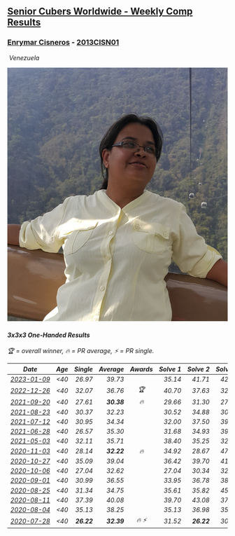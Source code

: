 <style>table {white-space: nowrap;}</style>
<link rel="stylesheet" type="text/css" href="/scw-comp/css/flags.css" />

## [Senior Cubers Worldwide - Weekly Comp Results](/scw-comp/results/)
### [Enrymar Cisneros](README.md) - [2013CISN01](https://www.worldcubeassociation.org/persons/2013CISN01?event=333oh)

<i class="flag flag-VE" />&nbsp;Venezuela

![Enrymar Cisneros](1530205432.jpg)

#### 3x3x3 One-Handed Results

<span style="white-space: nowrap;">🏆 = overall winner</span>, <span style="white-space: nowrap;">🔥 = PR average</span>, <span style="white-space: nowrap;">⚡ = PR single</span>.

| Date | Age | Single | Average | Awards | Solve 1 | Solve 2 | Solve 3 | Solve 4 | Solve 5 | Video |
| :--: | :--: | --: | --: | :--: | --: | --: | --: | --: | --: | :-- |
| [2023-01-09](../../results/2023-01-09/333oh.md) | <40 | 26.97 | 39.73 |  | 35.14 | 41.71 | 42.34 | 26.97 | 1:01.39 | [Desktop](https://www.facebook.com/events/4054783058080417/permalink/4067897546768968) / [Mobile](https://m.facebook.com/events/4054783058080417?view=permalink&id=4067897546768968) |
| [2022-12-26](../../results/2022-12-26/333oh.md) | <40 | 32.07 | 36.76 | 🏆 | 40.70 | 37.63 | 32.07 | 37.70 | 34.94 | [Desktop](https://www.facebook.com/events/563573978559176/permalink/571872061062701) / [Mobile](https://m.facebook.com/events/563573978559176?view=permalink&id=571872061062701) |
| [2021-09-20](../../results/2021-09-20/333oh.md) | <40 | 27.61 | **30.38** | 🔥 | 29.66 | 31.30 | 27.61 | 1:02.11 | 30.19 | [Desktop](https://www.facebook.com/events/836337370416586/permalink/844798892903767) / [Mobile](https://m.facebook.com/events/836337370416586?view=permalink&id=844798892903767) |
| [2021-08-23](../../results/2021-08-23/333oh.md) | <40 | 30.37 | 32.23 |  | 30.52 | 34.88 | 30.37 | 50.95 | 31.29 | [Desktop](https://www.facebook.com/events/992549044856331/permalink/1001298967314672) / [Mobile](https://m.facebook.com/events/992549044856331?view=permalink&id=1001298967314672) |
| [2021-07-12](../../results/2021-07-12/333oh.md) | <40 | 30.95 | 34.34 |  | 32.00 | 37.50 | 39.41 | 30.95 | 33.53 | [Desktop](https://www.facebook.com/events/511699716713156/permalink/519684522581342) / [Mobile](https://m.facebook.com/events/511699716713156?view=permalink&id=519684522581342) |
| [2021-06-28](../../results/2021-06-28/333oh.md) | <40 | 26.57 | 35.30 |  | 31.68 | 34.93 | 39.30 | 26.57 | 40.72 | [Desktop](https://www.facebook.com/events/849999075950147/permalink/860434534906601) / [Mobile](https://m.facebook.com/events/849999075950147?view=permalink&id=860434534906601) |
| [2021-05-03](../../results/2021-05-03/333oh.md) | <40 | 32.11 | 35.71 |  | 38.40 | 35.25 | 32.11 | 35.19 | 36.70 | [Desktop](https://www.facebook.com/events/2542204919406396/permalink/2548281122132109) / [Mobile](https://m.facebook.com/events/2542204919406396?view=permalink&id=2548281122132109) |
| [2020-11-03](../../results/2020-11-03/333oh.md) | <40 | 28.14 | **32.22** | 🔥 | 34.92 | 28.67 | 47.74 | 28.14 | 33.07 | [Desktop](https://www.facebook.com/events/1239637256416110/permalink/1246147289098440) / [Mobile](https://m.facebook.com/events/1239637256416110?view=permalink&id=1246147289098440) |
| [2020-10-27](../../results/2020-10-27/333oh.md) | <40 | 35.09 | 39.04 |  | 36.42 | 39.70 | 41.00 | 35.09 | 49.28 | [Desktop](https://www.facebook.com/events/814285582657691/permalink/819949305424652) / [Mobile](https://m.facebook.com/events/814285582657691?view=permalink&id=819949305424652) |
| [2020-10-06](../../results/2020-10-06/333oh.md) | <40 | 27.04 | 32.62 |  | 27.04 | 30.34 | 32.95 | 36.46 | 34.57 | [Desktop](https://www.facebook.com/events/2645965315652815/permalink/2651952148387465) / [Mobile](https://m.facebook.com/events/2645965315652815?view=permalink&id=2651952148387465) |
| [2020-09-01](../../results/2020-09-01/333oh.md) | <40 | 30.99 | 36.55 |  | 33.95 | 36.78 | 38.91 | 42.05 | 30.99 | [Desktop](https://www.facebook.com/events/652945192290048/permalink/658727505045150) / [Mobile](https://m.facebook.com/events/652945192290048?view=permalink&id=658727505045150) |
| [2020-08-25](../../results/2020-08-25/333oh.md) | <40 | 31.34 | 34.75 |  | 35.61 | 35.82 | 45.31 | 32.83 | 31.34 | [Desktop](https://www.facebook.com/events/2812216602434889/permalink/2818104081846141) / [Mobile](https://m.facebook.com/events/2812216602434889?view=permalink&id=2818104081846141) |
| [2020-08-11](../../results/2020-08-11/333oh.md) | <40 | 37.39 | 40.08 |  | 39.70 | 43.08 | 37.39 | 45.21 | 37.46 | [Desktop](https://www.facebook.com/events/338631130511019/permalink/343461283361337) / [Mobile](https://m.facebook.com/events/338631130511019?view=permalink&id=343461283361337) |
| [2020-08-04](../../results/2020-08-04/333oh.md) | <40 | 35.13 | 38.25 |  | 35.13 | 36.98 | 35.84 | 42.96 | 41.93 | [Desktop](https://www.facebook.com/events/748440219235440/permalink/752551358824326) / [Mobile](https://m.facebook.com/events/748440219235440?view=permalink&id=752551358824326) |
| [2020-07-28](../../results/2020-07-28/333oh.md) | <40 | **26.22** | **32.39** | 🔥 ⚡ | 31.52 | **26.22** | 30.72 | 42.43 | 34.92 | [Desktop](https://www.facebook.com/events/708566320000803/permalink/712004662990302) / [Mobile](https://m.facebook.com/events/708566320000803?view=permalink&id=712004662990302) |


<!-- Global site tag (gtag.js) - Google Analytics -->
<script async src="https://www.googletagmanager.com/gtag/js?id=UA-86348435-3"></script>
<script>window.dataLayer = window.dataLayer || []; function gtag() {dataLayer.push(arguments);} gtag('js', new Date()); gtag('config', 'UA-86348435-3');</script>
